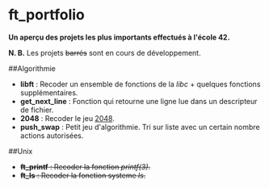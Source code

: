 # ft_portfolio

**Un aperçu des projets les plus importants effectués à l'école 42.**

**N. B.** Les projets ~~barrés~~ sont en cours de développement.

##Algorithmie
- **libft** : Recoder un ensemble de fonctions de la *libc* + quelques fonctions supplémentaires.
- **get_next_line** : Fonction qui retourne une ligne lue dans un descripteur de fichier.
- **2048** : Recoder le jeu [2048](http://jeu2048.fr/).
- **push_swap** : Petit jeu d'algorithmie. Tri sur liste avec un certain nombre actions autorisées.

##Unix
- ~~**ft_printf** : Recoder la fonction *printf(3)*.~~
- ~~**ft_ls** : Recoder la fonction systeme *ls*.~~

